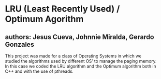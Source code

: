 # LRU (Least Recently Used) / Optimum Agorithm
## authors: Jesus Cueva, Johnnie Miralda, Gerardo Gonzales

This project was made for a class of Operating Systems in which we studied the algorithms used by different OS' to manage the paging memory. In this case we coded 
the LRU algorithm and the Optimum algorithm both in C++ and with the use of pthreads.
